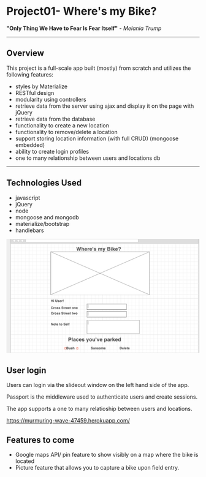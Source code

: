 # Project01- Where's my Bike?

**"Only Thing We Have to Fear Is Fear Itself"** - *Melania Trump*
***

## Overview

This project is a full-scale app built (mostly) from scratch and utilizes the following features:

* styles by Materialize
* RESTful design
* modularity using controllers
* retrieve data from the server using ajax and display it on the page with jQuery
* retrieve  data from the database
* functionality to create a new location
* functionality to remove/delete a location
* support storing location information (with full CRUD) (mongoose embedded)
* ability to create login profiles 
* one to many relationship between users and locations db
***

## Technologies Used 
* javascript
* jQuery
* node
* mongoose and mongodb
* materialize/bootstrap
* handlebars



![ScreenShot](public/images/wireframe.png)



## User login

Users can login via the slideout window on the left hand side of the app.

Passport is the middleware used to authenticate users and create sessions.

The app supports a one to many relatioship between users and locations.


https://murmuring-wave-47459.herokuapp.com/

## Features to come

* Google maps API/ pin feature to show visibly on a map where the bike is located
* Picture feature that allows you to capture a bike upon field entry.

